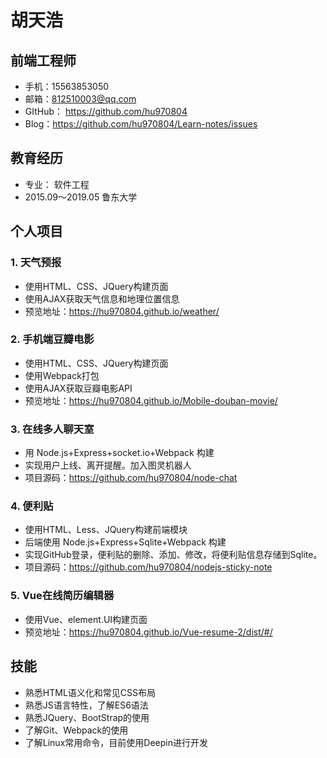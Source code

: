 # 胡天浩

## 前端工程师

- 手机：15563853050
- 邮箱：812510003@qq.com
- GItHub： https://github.com/hu970804
- Blog：https://github.com/hu970804/Learn-notes/issues

## 教育经历

- 专业： 软件工程
- 2015.09～2019.05 鲁东大学

## 个人项目

### 1. 天气预报

- 使用HTML、CSS、JQuery构建页面
- 使用AJAX获取天气信息和地理位置信息
- 预览地址：https://hu970804.github.io/weather/

### 2. 手机端豆瓣电影

- 使用HTML、CSS、JQuery构建页面
- 使用Webpack打包
- 使用AJAX获取豆瓣电影API
- 预览地址：https://hu970804.github.io/Mobile-douban-movie/

### 3. 在线多人聊天室

- 用 Node.js+Express+socket.io+Webpack 构建
- 实现用户上线、离开提醒。加入图灵机器人
- 项目源码：https://github.com/hu970804/node-chat

### 4. 便利贴

- 使用HTML、Less、JQuery构建前端模块
- 后端使用 Node.js+Express+Sqlite+Webpack 构建
- 实现GitHub登录，便利贴的删除、添加、修改，将便利贴信息存储到Sqlite。
- 项目源码：https://github.com/hu970804/nodejs-sticky-note

### 5. Vue在线简历编辑器

- 使用Vue、element.UI构建页面
- 预览地址：https://hu970804.github.io/Vue-resume-2/dist/#/

## 技能

- 熟悉HTML语义化和常见CSS布局
- 熟悉JS语言特性，了解ES6语法
- 熟悉JQuery、BootStrap的使用
- 了解Git、Webpack的使用
- 了解Linux常用命令，目前使用Deepin进行开发

